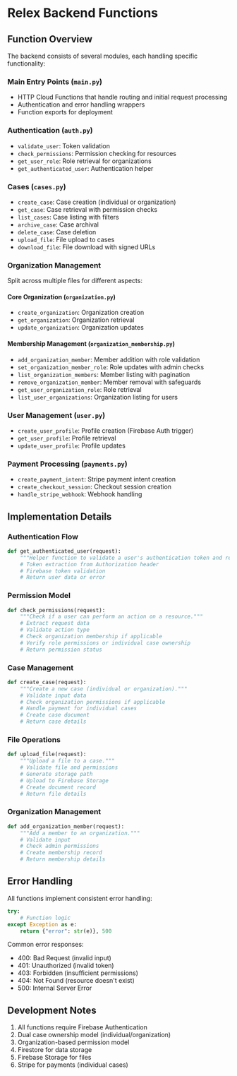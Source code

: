 # Relex Backend Functions

## Function Overview

The backend consists of several modules, each handling specific functionality:

### Main Entry Points (`main.py`)
- HTTP Cloud Functions that handle routing and initial request processing
- Authentication and error handling wrappers
- Function exports for deployment

### Authentication (`auth.py`)
- `validate_user`: Token validation
- `check_permissions`: Permission checking for resources
- `get_user_role`: Role retrieval for organizations
- `get_authenticated_user`: Authentication helper

### Cases (`cases.py`)
- `create_case`: Case creation (individual or organization)
- `get_case`: Case retrieval with permission checks
- `list_cases`: Case listing with filters
- `archive_case`: Case archival
- `delete_case`: Case deletion
- `upload_file`: File upload to cases
- `download_file`: File download with signed URLs

### Organization Management
Split across multiple files for different aspects:

#### Core Organization (`organization.py`)
- `create_organization`: Organization creation
- `get_organization`: Organization retrieval
- `update_organization`: Organization updates

#### Membership Management (`organization_membership.py`)
- `add_organization_member`: Member addition with role validation
- `set_organization_member_role`: Role updates with admin checks
- `list_organization_members`: Member listing with pagination
- `remove_organization_member`: Member removal with safeguards
- `get_user_organization_role`: Role retrieval
- `list_user_organizations`: Organization listing for users

### User Management (`user.py`)
- `create_user_profile`: Profile creation (Firebase Auth trigger)
- `get_user_profile`: Profile retrieval
- `update_user_profile`: Profile updates

### Payment Processing (`payments.py`)
- `create_payment_intent`: Stripe payment intent creation
- `create_checkout_session`: Checkout session creation
- `handle_stripe_webhook`: Webhook handling

## Implementation Details

### Authentication Flow
```python
def get_authenticated_user(request):
    """Helper function to validate a user's authentication token and return user info."""
    # Token extraction from Authorization header
    # Firebase token validation
    # Return user data or error
```

### Permission Model
```python
def check_permissions(request):
    """Check if a user can perform an action on a resource."""
    # Extract request data
    # Validate action type
    # Check organization membership if applicable
    # Verify role permissions or individual case ownership
    # Return permission status
```

### Case Management
```python
def create_case(request):
    """Create a new case (individual or organization)."""
    # Validate input data
    # Check organization permissions if applicable
    # Handle payment for individual cases
    # Create case document
    # Return case details
```

### File Operations
```python
def upload_file(request):
    """Upload a file to a case."""
    # Validate file and permissions
    # Generate storage path
    # Upload to Firebase Storage
    # Create document record
    # Return file details
```

### Organization Management
```python
def add_organization_member(request):
    """Add a member to an organization."""
    # Validate input
    # Check admin permissions
    # Create membership record
    # Return membership details
```

## Error Handling

All functions implement consistent error handling:
```python
try:
    # Function logic
except Exception as e:
    return {"error": str(e)}, 500
```

Common error responses:
- 400: Bad Request (invalid input)
- 401: Unauthorized (invalid token)
- 403: Forbidden (insufficient permissions)
- 404: Not Found (resource doesn't exist)
- 500: Internal Server Error

## Development Notes

1. All functions require Firebase Authentication
2. Dual case ownership model (individual/organization)
3. Organization-based permission model
4. Firestore for data storage
5. Firebase Storage for files
6. Stripe for payments (individual cases)